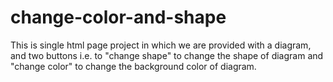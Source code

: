 # change-color-and-shape
This is single html page project in which we are provided with a diagram, and two buttons i.e. to "change shape" to change the shape of diagram and "change color" to change the background color of diagram.
